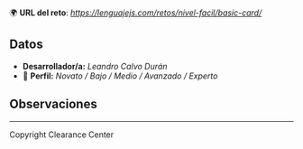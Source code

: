 
🌍 **URL del reto**: *https://lenguajejs.com/retos/nivel-facil/basic-card/*

## Datos

- **Desarrollador/a:** *Leandro Calvo Durán*
- 🦾 **Perfil:** *Novato / Bajo / Medio / Avanzado / Experto*

## Observaciones


> 

---

Copyright Clearance Center
